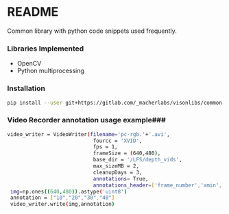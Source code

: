 # README #

Common library with python code snippets used frequently.

### Libraries Implemented ###

* OpenCV
* Python multiprocessing

### Installation ###

```sh
pip install --user git+https://gitlab.com/_macherlabs/visonlibs/common.git
```

### Video Recorder annotation usage example###
```sh
video_writer = VideoWriter(filename='pc-rgb.'+'.avi',
                            fourcc = 'XVID',
                            fps = 1,
                            frameSize = (640,480),
                            base_dir = '/LFS/depth_vids',
                            max_sizeMB = 2,
                            cleanupDays = 3,
                            annotations= True,
                            annotations_header=['frame_number','xmin','ymin','xmax','ymax'])
 img=np.ones((640,480)).astype('uint8')
 annotation = ["10","20","30","40"]
 video_writer.write(img,annotation)
 
```
